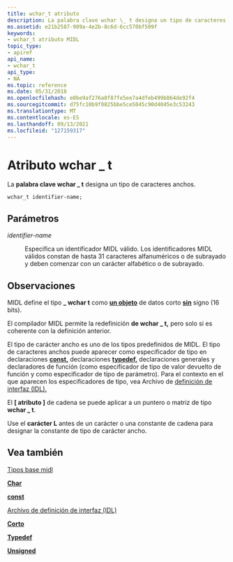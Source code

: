 ```yaml
---
title: wchar_t atributo
description: La palabra clave wchar \_ t designa un tipo de caracteres anchos.
ms.assetid: e21b2587-909a-4e2b-8c6d-6cc570bf509f
keywords:
- wchar_t atributo MIDL
topic_type:
- apiref
api_name:
- wchar_t
api_type:
- NA
ms.topic: reference
ms.date: 05/31/2018
ms.openlocfilehash: e0be9af276a8f87fe5ee7a4dfeb499b864de92f4
ms.sourcegitcommit: d75fc10b9f0825bbe5ce5045c90d4045e3c53243
ms.translationtype: MT
ms.contentlocale: es-ES
ms.lasthandoff: 09/13/2021
ms.locfileid: "127159317"
---
```

# <a name="wchar_t-attribute"></a>Atributo wchar \_ t

La **palabra clave wchar \_ t** designa un tipo de caracteres anchos.

``` syntax
wchar_t identifier-name;
```

## <a name="parameters"></a>Parámetros

<dl> <dt>

*identifier-name* 
</dt> <dd>

Especifica un identificador MIDL válido. Los identificadores MIDL válidos constan de hasta 31 caracteres alfanuméricos o de subrayado y deben comenzar con un carácter alfabético o de subrayado.

</dd> </dl>

## <a name="remarks"></a>Observaciones

MIDL define el tipo **\_ wchar t** como [**un objeto**](unsigned.md) de datos corto [**sin**](short.md) signo (16 bits).

El compilador MIDL permite la redefinición **de wchar \_ t,** pero solo si es coherente con la definición anterior.

El tipo de carácter ancho es uno de los tipos predefinidos de MIDL. El tipo de caracteres anchos puede aparecer como especificador de tipo en declaraciones [**const,**](const.md) declaraciones [**typedef,**](typedef.md) declaraciones generales y declaradores de función (como especificador de tipo de valor devuelto de función y como especificador de tipo de parámetro). Para el contexto en el que aparecen los especificadores de tipo, vea Archivo de [definición de interfaz (IDL).](interface-definition-idl-file.md)

El **\[ atributo \]** de cadena se puede aplicar a un puntero o matriz de tipo **wchar \_ t**.

Use el **carácter L** antes de un carácter o una constante de cadena para designar la constante de tipo de carácter ancho.

## <a name="see-also"></a>Vea también

<dl> <dt>

[Tipos base midl](midl-base-types.md)
</dt> <dt>

[**Char**](char-idl.md)
</dt> <dt>

[**const**](const.md)
</dt> <dt>

[Archivo de definición de interfaz (IDL)](interface-definition-idl-file.md)
</dt> <dt>

[**Corto**](short.md)
</dt> <dt>

[**Typedef**](typedef.md)
</dt> <dt>

[**Unsigned**](unsigned.md)
</dt> </dl>

 

 





